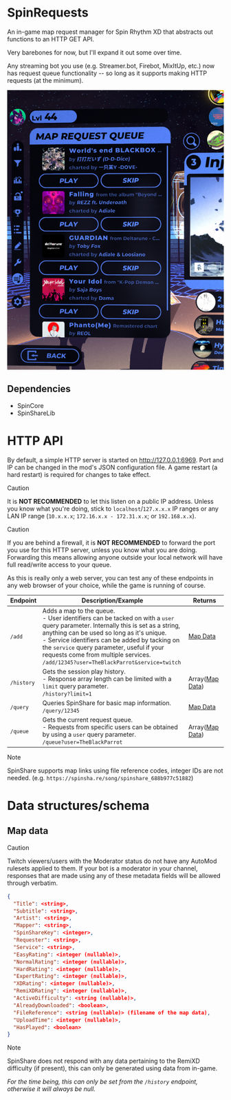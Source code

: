 # SpinRequests
An in-game map request manager for Spin Rhythm XD that abstracts out functions to an HTTP GET API.

Very barebones for now, but I'll expand it out some over time.

Any streaming bot you use (e.g. Streamer.bot, Firebot, MixItUp, etc.) now has request queue functionality -- so long as it supports making HTTP requests (at the minimum).

![Screenshot of SpinRequests being used in-game](Assets/screenshot.png)

## Dependencies
- SpinCore
- SpinShareLib

# HTTP API
By default, a simple HTTP server is started on http://127.0.0.1:6969. Port and IP can be changed in the mod's JSON configuration file. A game restart (a hard restart) is required for changes to take effect.

> [!CAUTION]
> It is **NOT RECOMMENDED** to let this listen on a public IP address. Unless you know what you're doing, stick to `localhost`/`127.x.x.x` IP ranges or any LAN IP range (`10.x.x.x`; `172.16.x.x - 172.31.x.x`; or `192.168.x.x`).

> [!CAUTION]
> If you are behind a firewall, it is **NOT RECOMMENDED** to forward the port you use for this HTTP server, unless you know what you are doing. Forwarding this means allowing anyone outside your local network will have full read/write access to your queue.

As this is really only a web server, you can test any of these endpoints in any web browser of your choice, while the game is running of course.

| Endpoint   | Description/Example                                                                                                                                                                                                                                                                                                                                                           | Returns                              |
|------------|-------------------------------------------------------------------------------------------------------------------------------------------------------------------------------------------------------------------------------------------------------------------------------------------------------------------------------------------------------------------------------|--------------------------------------|
| `/add`     | Adds a map to the queue.<br/>- User identifiers can be tacked on with a `user` query parameter. Internally this is set as a string, anything can be used so long as it's unique.<br/>- Service identifiers can be added by tacking on the `service` query parameter, useful if your requests come from multiple services.<br/>`/add/12345?user=TheBlackParrot&service=twitch` | [Map Data](#map-data-type)           |
| `/history` | Gets the session play history.<br/>- Response array length can be limited with a `limit` query parameter.<br/>`/history?limit=1`                                                                                                                                                                                                                                              | Array([Map Data](#map-data-type))    |
| `/query`   | Queries SpinShare for basic map information.<br/>`/query/12345`                                                                                                                                                                                                                                                                                                               | [Map Data](#map-data-type)           |
| `/queue`   | Gets the current request queue.<br/>- Requests from specific users can be obtained by using a `user` query parameter.<br/>`/queue?user=TheBlackParrot`                                                                                                                                                                                                                        | Array([Map Data](#map-data-type))    |

> [!NOTE]
> SpinShare supports map links using file reference codes, integer IDs are not needed. (e.g. `https://spinsha.re/song/spinshare_688b977c51882`)

# Data structures/schema

<a name="map-data-type"></a>
## Map data
> [!CAUTION]
> Twitch viewers/users with the Moderator status do not have any AutoMod rulesets applied to them. If your bot is a moderator in your channel, responses that are made using any of these metadata fields will be allowed through verbatim.
```json
{
  "Title": <string>,
  "Subtitle": <string>,
  "Artist": <string>,
  "Mapper": <string>,
  "SpinShareKey": <integer>,
  "Requester": <string>,
  "Service": <string>,
  "EasyRating": <integer (nullable)>,
  "NormalRating": <integer (nullable)>,
  "HardRating": <integer (nullable)>,
  "ExpertRating": <integer (nullable)>,
  "XDRating": <integer (nullable)>,
  "RemiXDRating": <integer (nullable)>,
  "ActiveDifficulty": <string (nullable)>,
  "AlreadyDownloaded": <boolean>,
  "FileReference": <string (nullable)> (filename of the map data),
  "UploadTime": <integer (nullable)>,
  "HasPlayed": <boolean>
}
```
> [!NOTE]
> SpinShare does not respond with any data pertaining to the RemiXD difficulty (if present), this can only be generated using data from in-game.
> 
> *For the time being, this can only be set from the `/history` endpoint, otherwise it will always be null.*